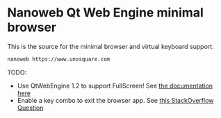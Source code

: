 # Nanoweb Qt Web Engine minimal browser

This is the source for the minimal browser and virtual keyboard support.
```bash
nanoweb https://www.unosquare.com
```

TODO:
- Use QtWebEngine 1.2 to support FullScreen! See [the documentation here](https://doc.qt.io/qt-5/qml-qtwebengine-webenginesettings.html#fullscreenSupportEnabled-prop)
- Enable a key combo to exit the browser app. See [this StackOverflow Question](https://stackoverflow.com/questions/11845734/how-to-create-a-correct-exit-button-in-qt)
